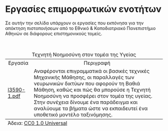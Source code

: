 <h1>Εργασίες επιμορφωτικών ενοτήτων</h1>
<p>Σε αυτήν την σελίδα υπάρχουν οι εργασίες που εκπόνησα για την απόκτηση πιστοποιήσεων από το Εθνικό & Καποδιατριακό Πανεπιστήμιο Αθηνών σε διάφορους επιστημονικούς τομείς.</p>
<br>
<table>
  <thead><tr><td colspan="2" align="center">Τεχνητή Νοημοσύνη στον τομέα της Υγείας</td></tr></thead>
  <tbody>
  <tr><td  align="center">Εργασία</td><td  align="center">Περιγραφή</td></tr>
  <tr><td><a href="2024/AI_in_Healthcare/l3590-1.pdf">l3590-1.pdf</a></td><td>Αναφέρονται επιγραμματικά οι βασικές τεχνικές Μηχανικής Μάθησης, οι παραλλαγές των νευρωνικών δικτύων που αφορούν τη Βαθιά Μάθηση, καθώς και πώς θα μπορούσε η Τεχνητή Νοημοσύνη να προσφέρει στον τομέα της υγείας. Στην συνέχεια δίνουμε ένα παράδειγμα και αναλύουμε τα βήματα ώστε να εκπαιδευτεί ένα υποθετικό μοντέλο ταξινόμησης.</td></tr>
    </tbody>
  <tfoot><tr><td colspan="2">Άδεια: <a href="LICENSE" type="text/plain">CC0 1.0 Universal</a></td></tr></tfoot>
</table>


